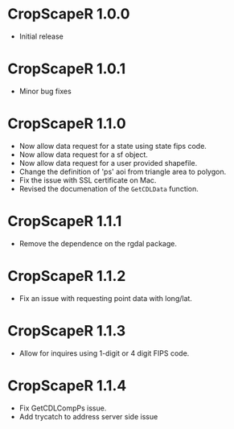 # CropScapeR 1.0.0
* Initial release

# CropScapeR 1.0.1  
* Minor bug fixes  

# CropScapeR 1.1.0
* Now allow data request for a state using state fips code.
* Now allow data request for a sf object.
* Now allow data request for a user provided shapefile. 
* Change the definition of 'ps' aoi from triangle area to polygon. 
* Fix the issue with SSL certificate on Mac.
* Revised the documenation of the `GetCDLData` function. 

# CropScapeR 1.1.1
* Remove the dependence on the rgdal package.

# CropScapeR 1.1.2
* Fix an issue with requesting point data with long/lat. 

# CropScapeR 1.1.3
* Allow for inquires using 1-digit or 4 digit FIPS code. 

# CropScapeR 1.1.4
* Fix GetCDLCompPs issue.
* Add trycatch to address server side issue
